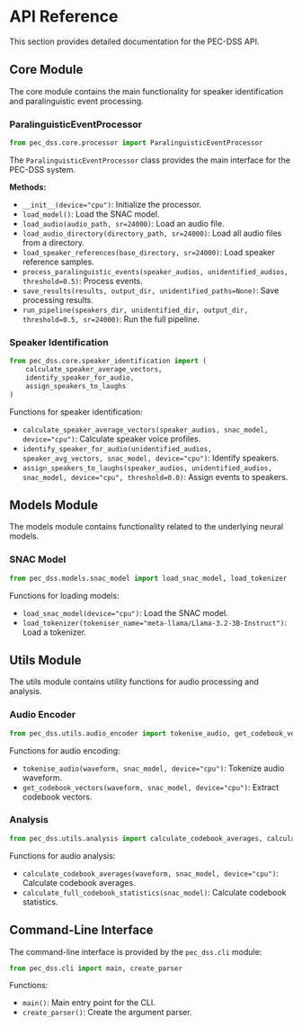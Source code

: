 # API Reference

This section provides detailed documentation for the PEC-DSS API.

## Core Module

The core module contains the main functionality for speaker identification and paralinguistic event processing.

### ParalinguisticEventProcessor

```python
from pec_dss.core.processor import ParalinguisticEventProcessor
```

The `ParalinguisticEventProcessor` class provides the main interface for the PEC-DSS system.

**Methods:**

- `__init__(device="cpu")`: Initialize the processor.
- `load_model()`: Load the SNAC model.
- `load_audio(audio_path, sr=24000)`: Load an audio file.
- `load_audio_directory(directory_path, sr=24000)`: Load all audio files from a directory.
- `load_speaker_references(base_directory, sr=24000)`: Load speaker reference samples.
- `process_paralinguistic_events(speaker_audios, unidentified_audios, threshold=0.5)`: Process events.
- `save_results(results, output_dir, unidentified_paths=None)`: Save processing results.
- `run_pipeline(speakers_dir, unidentified_dir, output_dir, threshold=0.5, sr=24000)`: Run the full pipeline.

### Speaker Identification

```python
from pec_dss.core.speaker_identification import (
    calculate_speaker_average_vectors,
    identify_speaker_for_audio,
    assign_speakers_to_laughs
)
```

Functions for speaker identification:

- `calculate_speaker_average_vectors(speaker_audios, snac_model, device="cpu")`: Calculate speaker voice profiles.
- `identify_speaker_for_audio(unidentified_audios, speaker_avg_vectors, snac_model, device="cpu")`: Identify speakers.
- `assign_speakers_to_laughs(speaker_audios, unidentified_audios, snac_model, device="cpu", threshold=0.0)`: Assign events to speakers.

## Models Module

The models module contains functionality related to the underlying neural models.

### SNAC Model

```python
from pec_dss.models.snac_model import load_snac_model, load_tokenizer
```

Functions for loading models:

- `load_snac_model(device="cpu")`: Load the SNAC model.
- `load_tokenizer(tokeniser_name="meta-llama/Llama-3.2-3B-Instruct")`: Load a tokenizer.

## Utils Module

The utils module contains utility functions for audio processing and analysis.

### Audio Encoder

```python
from pec_dss.utils.audio_encoder import tokenise_audio, get_codebook_vectors
```

Functions for audio encoding:

- `tokenise_audio(waveform, snac_model, device="cpu")`: Tokenize audio waveform.
- `get_codebook_vectors(waveform, snac_model, device="cpu")`: Extract codebook vectors.

### Analysis

```python
from pec_dss.utils.analysis import calculate_codebook_averages, calculate_full_codebook_statistics
```

Functions for audio analysis:

- `calculate_codebook_averages(waveform, snac_model, device="cpu")`: Calculate codebook averages.
- `calculate_full_codebook_statistics(snac_model)`: Calculate codebook statistics.

## Command-Line Interface

The command-line interface is provided by the `pec_dss.cli` module:

```python
from pec_dss.cli import main, create_parser
```

Functions:

- `main()`: Main entry point for the CLI.
- `create_parser()`: Create the argument parser. 